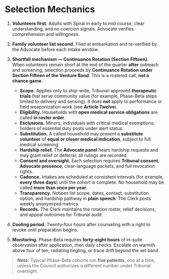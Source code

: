 # Selection Mechanics

1. **Volunteers first.** Adults with Spiral in early to mid course, clear understanding, and no coercion signals. Advocate verifies comprehension and willingness.

2. **Family volunteer list second.** Filed at embarkation and re-verified by the Advocate before each intake window.

3. **Shortfall mechanism — Continuance Rotation (Section Fifteen).**  
   When volunteers remain short at the end of the quarter **after** outreach and screening, selection proceeds by **Continuance Rotation under Section Fifteen of the Venture Bond**. This is a rostered call, **not a chance game**.
   - **Scope.** Applies only to ship-wide, Tribunal-approved **therapeutic trials** that serve community value (for example, Phase-Beta steps limited to delivery and sensing). It does **not** apply to performance or field weaponization work (see **Article Twelve**).
   - **Eligibility.** Households with **open medical service obligations** are called **in roster order**.
   - **Exclusions.** Minors; individuals with critical medical exemptions; holders of essential duty posts under alert status.
   - **Substitution.** A called household may present a **substitute volunteer** of **equal or closer medical indication**, subject to full medical screening.
   - **Hardship relief.** The **Advocate panel** hears hardship requests and may grant relief or deferral; all rulings are recorded.
   - **Consent and oversight.** Each selection requires **Tribunal consent**, **Advocate presence**, clear-language packets, and full revocation rights.
   - **Cadence.** Intakes are scheduled at consistent intervals (for example, **every three days**) until the cohort is complete. No household may be called **more than once per year**.
   - **Transparency.** Notices list scope, dates, contact, substitution option, and hardship pathway in **plain speech**. The Clerk posts weekly anonymized metrics.
   - **Records.** The Clerk maintains the rotation roster, relief decisions, and appeal outcomes for Tribunal audit.

4. **Cooling period.** Twenty-four hours after counseling with a right to revoke until preparation begins.

5. **Monitoring.** Phase-Beta requires **forty-eight hours** of in-suite observation after application, then daily checks. Escalate on warmth above four of ten, radiating tingling, or trace drift beyond the set band.

> **Note:** Typical Phase-Beta cohorts run **five patients**, one at a time, unless the Council authorizes a different number under Tribunal oversight.